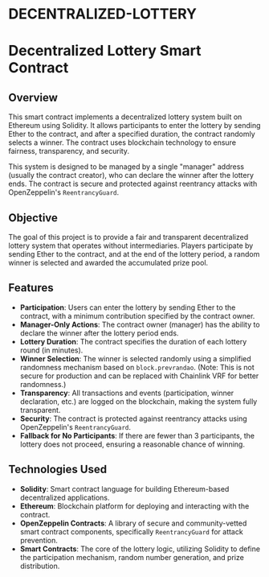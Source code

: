 # DECENTRALIZED-LOTTERY
# Decentralized Lottery Smart Contract

## Overview
This smart contract implements a decentralized lottery system built on Ethereum using Solidity. It allows participants to enter the lottery by sending Ether to the contract, and after a specified duration, the contract randomly selects a winner. The contract uses blockchain technology to ensure fairness, transparency, and security. 

This system is designed to be managed by a single "manager" address (usually the contract creator), who can declare the winner after the lottery ends. The contract is secure and protected against reentrancy attacks with OpenZeppelin's `ReentrancyGuard`.

## Objective
The goal of this project is to provide a fair and transparent decentralized lottery system that operates without intermediaries. Players participate by sending Ether to the contract, and at the end of the lottery period, a random winner is selected and awarded the accumulated prize pool.

## Features
- **Participation**: Users can enter the lottery by sending Ether to the contract, with a minimum contribution specified by the contract owner.
- **Manager-Only Actions**: The contract owner (manager) has the ability to declare the winner after the lottery period ends.
- **Lottery Duration**: The contract specifies the duration of each lottery round (in minutes).
- **Winner Selection**: The winner is selected randomly using a simplified randomness mechanism based on `block.prevrandao`. (Note: This is not secure for production and can be replaced with Chainlink VRF for better randomness.)
- **Transparency**: All transactions and events (participation, winner declaration, etc.) are logged on the blockchain, making the system fully transparent.
- **Security**: The contract is protected against reentrancy attacks using OpenZeppelin's `ReentrancyGuard`.
- **Fallback for No Participants**: If there are fewer than 3 participants, the lottery does not proceed, ensuring a reasonable chance of winning.

## Technologies Used
- **Solidity**: Smart contract language for building Ethereum-based decentralized applications.
- **Ethereum**: Blockchain platform for deploying and interacting with the contract.
- **OpenZeppelin Contracts**: A library of secure and community-vetted smart contract components, specifically `ReentrancyGuard` for attack prevention.
- **Smart Contracts**: The core of the lottery logic, utilizing Solidity to define the participation mechanism, random number generation, and prize distribution.


